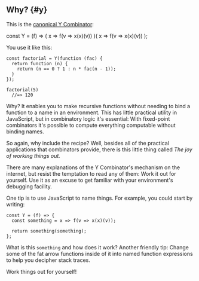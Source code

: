 ## Why? {#y}

This is the [canonical Y Combinator][y]:

  const Y = (f) =>
    ( x => f(v => x(x)(v)) )(
      x => f(v => x(x)(v))
    );

You use it like this:

    const factorial = Y(function (fac) {
      return function (n) {
        return (n == 0 ? 1 : n * fac(n - 1));
      }
    });
 
    factorial(5)
      //=> 120

Why? It enables you to make recursive functions without needing to bind a function to a name in an environment. This has little practical utility in JavaScript, but in combinatory logic it's essential: With fixed-point combinators it's possible to compute everything computable without binding names.

So again, why include the recipe? Well, besides all of the practical applications that combinators provide, there is this little thing called *The joy of working things out.*

There are many explanations of the Y Combinator's mechanism on the internet, but resist the temptation to read any of them: Work it out for yourself. Use it as an excuse to get familiar with your environment's debugging facility.

One tip is to use JavaScript to name things. For example, you could start by writing:

    const Y = (f) => {
      const something = x => f(v => x(x)(v));
      
      return something(something);
    };

What is this `something` and how does it work? Another friendly tip: Change some of the fat arrow functions inside of it into named function expressions to help you decipher stack traces.

Work things out for yourself!

[y]: https://en.wikipedia.org/wiki/Fixed-point_combinator#Example_in_JavaScript "Call-by-value fixed-point combinator in JavaScript"